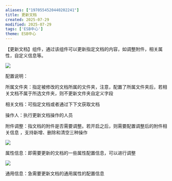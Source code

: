```yaml
---
aliases: ["1970554520440202241"]
title: 更新文档
created: 2025-07-29
modified: 2025-07-29
tags: ['ESB中心']
theme: ESB中心
---
```


【更新文档】组件，通过该组件可以更新指定文档的内容，如调整附件，相关属性，自定义信息等。

![](https://myhelpdoc.oss-cn-heyuan.aliyuncs.com/mdimages/b8644aae2f2582afc1c4b79c82b9467b.jpg)

配置说明：

所属文件夹：指定被修改的文档所属的文件夹，注意，配置了所属文件夹后，若相关文档不属于所选文件夹，则不更新文件夹自定义字段

相关文档：可指定文档或者通过下下文获取文档

操作人：执行更新文档操作的人员

附件调整：指文档的附件是否需要调整。若开启之后，则需要配置调整后的附件相关信息 ，支持新增、删除和清空三种操作

![](https://myhelpdoc.oss-cn-heyuan.aliyuncs.com/mdimages/1cfeccfd131f59294cffd78909088acd.jpg)

属性信息：即需要更新的文档的一些属性配置信息，可以进行调整

![](https://myhelpdoc.oss-cn-heyuan.aliyuncs.com/mdimages/2cce13212b47f2e211415b6c12fd2bf1.jpg)

通用信息：急需要更新文档的通用属性的配置信息

